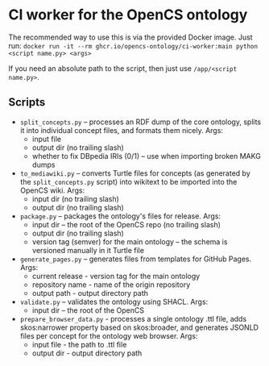 # CI worker for the OpenCS ontology

The recommended way to use this is via the provided Docker image. Just run:
`docker run -it --rm ghcr.io/opencs-ontology/ci-worker:main python <script name.py> <args>`

If you need an absolute path to the script, then just use `/app/<script name.py>`.

## Scripts
- `split_concepts.py` – processes an RDF dump of the core ontology, splits it into individual concept files, and formats them nicely. Args:
  - input file
  - output dir (no trailing slash)
  - whether to fix DBpedia IRIs (0/1) – use when importing broken MAKG dumps
- `to_mediawiki.py` – converts Turtle files for concepts (as generated by the `split_concepts.py` script) into wikitext to be imported into the OpenCS wiki. Args:
  - input dir (no trailing slash)
  - output dir (no trailing slash)
- `package.py` – packages the ontology's files for release. Args:
  - input dir – the root of the OpenCS repo (no trailing slash)
  - output dir (no trailing slash)
  - version tag (semver) for the main ontology – the schema is versioned manually in it Turtle file
- `generate_pages.py` – generates files from templates for GitHub Pages. Args:
  - current release - version tag for the main ontology
  - repository name - name of the origin repository
  - output path - output directory path
- `validate.py` – validates the ontology using SHACL. Args:
  - input dir – the root of the OpenCS
- `prepare_browser_data.py` - processes a single ontology .ttl file, adds skos:narrower property based on skos:broader, and generates JSONLD files per concept for the ontology web browser. Args:
  - input file - the path to .ttl file
  - output dir - output directory path